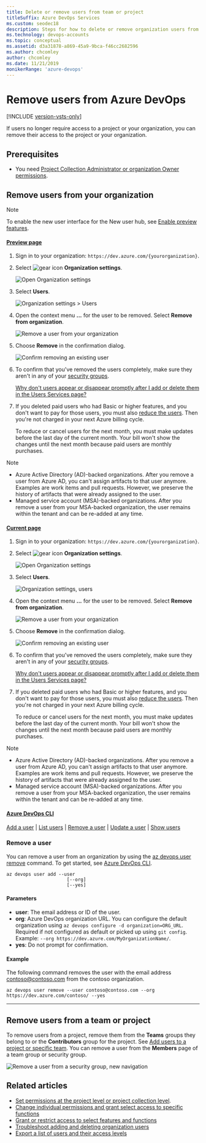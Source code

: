 ```yaml
---
title: Delete or remove users from team or project
titleSuffix: Azure DevOps Services
ms.custom: seodec18
description: Steps for how to delete or remove organization users from Azure DevOps and remove users from a team or project
ms.technology: devops-accounts
ms.topic: conceptual
ms.assetid: d3a31878-a869-45a9-9bca-f46cc2682596
ms.author: chcomley
author: chcomley
ms.date: 11/21/2019
monikerRange: 'azure-devops'
---
```


# Remove users from Azure DevOps  

[!INCLUDE [version-vsts-only](../../includes/version-vsts-only.md)]

If users no longer require access to a project or your organization, you can remove their access to the project or your organization.  

## Prerequisites  

- You need [Project Collection Administrator or organization Owner permissions](../../organizations/security/set-project-collection-level-permissions.md?toc=/azure/devops/organizations/accounts/toc.json&bc=/azure/devops/organizations/accounts/breadcrumb/toc.json).

## Remove users from your organization

> [!NOTE]   
> To enable the new user interface for the New user hub, see [Enable preview features](../../project/navigation/preview-features.md).

#### [Preview page](#tab/preview-page) 

1. Sign in to your organization: ```https://dev.azure.com/{yourorganization}```.

2. Select ![gear icon](../../media/icons/gear-icon.png) **Organization settings**.

    ![Open Organization settings](../../media/settings/open-admin-settings-vert.png)

3. Select **Users**.

    ![Organization settings > Users](../../media/open-organization-settings-users-preview.png)

4. Open the context menu **...**  for the user to be removed. Select **Remove from organization**.

   ![Remove a user from your organization](media/delete-user/remove-user-from-organization-preview.png)

5. Choose **Remove** in the confirmation dialog.

   ![Confirm removing an existing user](media/delete-user/confirm-remove-existing-user-preview.png)

6. To confirm that you've removed the users completely, make sure they aren't in any of your [security groups](../../organizations/security/add-users-team-project.md). 

   [Why don't users appear or disappear promptly after I add or delete them in the Users Services page?](faq-user-and-permissions-management.md#users-delay)

7. If you deleted paid users who had Basic or higher features, and you don't want to pay for those users, you must also [reduce the users](../billing/buy-basic-access-add-users.md). Then you're not charged in your next Azure billing cycle.

   To reduce or cancel users for the next month, you must make updates before the last day of the current month.
   Your bill won't show the changes until the next month because paid users are monthly purchases.

> [!NOTE]
> - Azure Active Directory (AD)-backed organizations. After you remove a user from Azure AD, you can't assign artifacts to that user anymore. Examples are work items and pull requests. However, we preserve the history of artifacts that were already assigned to the user.
> - Managed service account (MSA)-backed organizations. After you remove a user from your MSA-backed organization, the user remains within the tenant and can be re-added at any time.

#### [Current page](#tab/current-page)

1. Sign in to your organization: ```https://dev.azure.com/{yourorganization}```.

2. Select ![gear icon](../../media/icons/gear-icon.png) **Organization settings**.

    ![Open Organization settings](../../media/settings/open-admin-settings-vert.png)

3. Select **Users**.

    ![Organization settings, users](../../media/settings/open-organization-settings-users-vert.png)

4. Open the context menu **...**  for the user to be removed. Select **Remove from organization**.

   ![Remove a user from your organization](media/delete-user/remove-user-from-organization-new.png)

5. Choose **Remove** in the confirmation dialog.

   ![Confirm removing an existing user](media/delete-user/confirm-remove-existing-user.png)

6. To confirm that you've removed the users completely, make sure they aren't in any of your [security groups](../../organizations/security/add-users-team-project.md). 

   [Why don't users appear or disappear promptly after I add or delete them in the Users Services page?](faq-user-and-permissions-management.md#users-delay)

7. If you deleted paid users who had Basic or higher features, and you don't want to pay for those users, you must also [reduce the users](../billing/buy-basic-access-add-users.md). Then you're not charged in your next Azure billing cycle.

   To reduce or cancel users for the next month, you must make updates before the last day of the current month.
   Your bill won't show the changes until the next month because paid users are monthly purchases.

> [!NOTE]
> - Azure Active Directory (AD)-backed organizations. After you remove a user from Azure AD, you can't assign artifacts to that user anymore. Examples are work items and pull requests. However, we preserve the history of artifacts that were already assigned to the user.
> - Managed service account (MSA)-backed organizations. After you remove a user from your MSA-backed organization, the user remains within the tenant and can be re-added at any time.

#### [Azure DevOps CLI](#tab/azure-devops-cli/)

[Add a user](add-organization-users.md#add-user) | [List users](../security/export-users-audit-log.md#list-users) | [Remove a user](#remove-user) | [Update a user](manage-users-table-view.md#update-user) | [Show users](manage-users-table-view.md#show-users)

<a id="remove-user" /> 

### Remove a user 

You can remove a user from an organization by using the [az devops user remove](/cli/azure/ext/azure-devops/devops/user#ext-azure-devops-az-devops-user-remove) command. To get started, see [Azure DevOps CLI](../../cli/index.md).

```CLI
az devops user add --user
                      [--org]
                      [--yes]
```

#### Parameters

- **user**: The email address or ID of the user. 
- **org**: Azure DevOps organization URL. You can configure the default organization using `az devops configure -d organization=ORG_URL`. Required if not configured as default or picked up using `git config`. Example: `--org https://dev.azure.com/MyOrganizationName/`.
- **yes**: Do not prompt for confirmation.

#### Example

The following command removes the user with the email address contoso@contoso.com from the contoso organization.  

```CLI
az devops user remove --user contoso@contoso.com --org https://dev.azure.com/contoso/ --yes
```

* * *


## Remove users from a team or project

To remove users from a project, remove them from the **Teams** groups they belong to or the **Contributors** group for the project. See [Add users to a project or specific team](../../organizations/security/add-users-team-project.md). You can remove a user from the **Members** page of a team group or security group.

![Remove a user from a security group, new navigation](media/delete-user/remove-user-vert.png)

## Related articles

- [Set permissions at the project level or project collection level](../../organizations/security/set-project-collection-level-permissions.md). 
- [Change individual permissions and grant select access to specific functions](../../organizations/security/change-individual-permissions.md)
- [Grant or restrict access to select features and functions](../../organizations/security/restrict-access.md)
- [Troubleshoot adding and deleting organization users](faq-user-and-permissions-management.md)
- [Export a list of users and their access levels](../security/export-users-audit-log.md)
